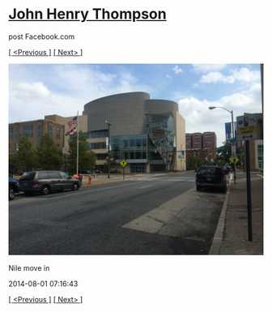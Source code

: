 # [John Henry Thompson](../README.md)
post Facebook.com

[[ <Previous ]](2014-08-01-4.md) [[ Next> ]](2014-08-01-6.md)

[![](../media/2014-08-01/Nile-move-in-4.jpg)](../README.md)

Nile move in

2014-08-01 07:16:43

[[ <Previous ]](2014-08-01-4.md) [[ Next> ]](2014-08-01-6.md)